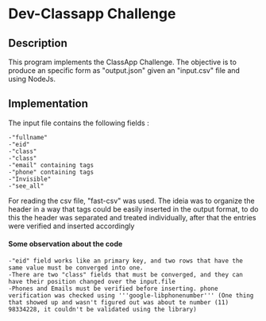 # Dev-Classapp Challenge
## Description
This program implements the ClassApp Challenge. The objective is to produce an specific form as "output.json" given an "input.csv" file and using NodeJs. 
## Implementation
The input file contains the following fields : 
    
    -"fullname"
    -"eid"
    -"class"
    -"class"
    -"email" containing tags
    -"phone" containing tags
    -"Invisible"
    -"see_all"

For reading the csv file, "fast-csv" was used.
The ideia was to organize the header in a way that tags could be easily inserted in the output format, to do this the header was separated and treated individually, after that the entries were verified and inserted accordingly


#### Some observation about the code
    -"eid" field works like an primary key, and two rows that have the same value must be converged into one.
    -There are two "class" fields that must be converged, and they can have their position changed over the input.file
    -Phones and Emails must be verified before inserting. phone verification was checked using '''google-libphonenumber''' (One thing that showed up and wasn't figured out was about te number (11) 98334228, it couldn't be validated using the library)
